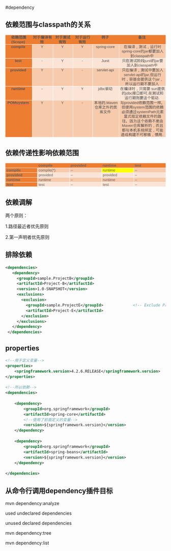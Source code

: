 #dependency 
## 依赖范围与classpath的关系

![clean](image/dependency.png)

## 依赖传递性影响依赖范围
![clean](image/dependency_scopy.png)


## 依赖调解 
 
两个原则： 

1.路径最近者优先原则 

2.第一声明者优先原则 
 
 
## 排除依赖 
```xml 
<dependencies> 
   <dependency> 
     <groupId>sample.ProjectB</groupId> 
     <artifactId>Project-B</artifactId> 
     <version>1.0-SNAPSHOT</version> 
     <exclusions> 
       <exclusion> 
         <groupId>sample.ProjectE</groupId>             <!-- Exclude Project-E from Project-B --> 
         <artifactId>Project-E</artifactId> 
       </exclusion> 
     </exclusions> 
   </dependency> 
 </dependencies> 
``` 
## properties 
```xml 
<!--用于定义变量--> 
<properties> 
    <springframework.version>4.2.6.RELEASE</springframework.version> 
</properties> 
 
<!--所以依赖--> 
<dependencies> 
     
    <dependency> 
        <groupId>org.springframework</groupId> 
        <artifactId>spring-core</artifactId> 
        <!--使用了前面定义的变量--> 
        <version>${springframework.version}</version> 
    </dependency> 
 
    <dependency> 
        <groupId>org.springframework</groupId> 
        <artifactId>spring-beans</artifactId> 
        <version>${springframework.version}</version> 
    </dependency> 
 
</dependencies> 
``` 
## 从命令行调用dependency插件目标 

mvn dependency:analyze 

used undeclared dependencies 

unused declared dependencies 
 
mvn dependency:tree 
 
mvn dependency:list 


